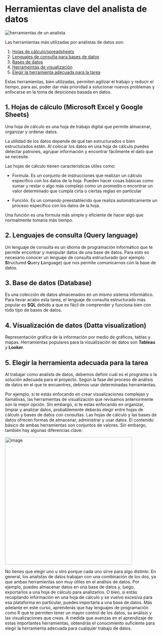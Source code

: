 # Herramientas clave del analista de datos
![herramientas de un analista](https://user-images.githubusercontent.com/92232878/192036967-c2703593-4879-492d-8300-a5409fe8249b.jpeg)

Las herramientas más utilizadas por analistas de datos son:

1. [Hojas de cálculo/spreadsheets](#1-Hojas-de-cálculo-Microsoft-Excel-y-Google-Sheets)
2. [Lenguajes de consulta para bases de datos](#2-Lenguajes-de-consulta-Query-language)
3. [Bases de datos](#3-Base-de-datos-Database)
4. [Herrameintas de visualización](#4-Visualización-de-datos-Datta-visualization)
5. [Elegir la herramienta adecuada para la tarea](#5-Elegir-la-herramienta-adecuada-para-la-tarea)

Estas herramientas, bien utilizadas, permiten agilizar el trabajo y reducir el tiempo, para así, poder dar más prioridad a solucionar nuevos problemas y enfocarse en la toma de desiciones basada en datos. 

## 1. Hojas de cálculo (Microsoft Excel y Google Sheets)

Una hoja de cálculo es una hoja de trabajo digital que permite almacenar, 
organizar y ordenar datos.

La utilidad de los datos depende de qué tan estructurados o bien estructurados
estén. Al colocar los datos en una hoja de cálculo puedes detectar patrones,
agrupar información y encontrar fácilmente el dato que se necesite.

Las hojas de cálculo tienen características útiles como:

* Formula. Es un conjunto de instrucciones que realizan un cálculo específico
con los datos de la hoja. Pueden hacer cosas básicas como sumar y restar o 
algo más complejo como un promedio o encontrar un valor determinado que cumpla
cirta o ciertas reglas en particular

* Función. Es un comando preestablecido que realiza automáticamente un proceso
específico con los datos de la hoja.

Una función es una formula más simple y eficiente de hacer algo que normalmente tomaría más tiempo.

## 2. Lenguajes de consulta (Query language)

Un lenguaje de consulta es un idioma de programación informático que te permite
encontrar y manipular datos de una base de datos. Para esto es necesario 
conocer un lenguaje de consulta estructurado (por ejemplo **S**tructured **Q**uery **L**anguage) que nos permite comunicarnos con la base de datos.

## 3. Base de datos (Database)

Es una colección de datos almacenados en un mismo sistema informático. Para 
llevar acabo esta tarea, el lenguaje de consulta estructurado más popular
es **SQL** debido a que es fácil de comprender y funciona bien con todo
tipo de bases de datos.

## 4. Visualización de datos (Datta visualization)

Representación gráfica de la información por medio de gráficos, tablas y mapas.
Herramientas populares para la visualización de datos son **Tableau** y **Looker**.

## 5. Elegir la herramienta adecuada para la tarea

Al trabajar como analista de datos, debemos definir cuál es el programa o la solución adecuada para el proyecto. Según la fase del proceso de análisis de datos en el que te encuentres, debmos usar determinadas herramientas.

Por ejemplo, si te estás enfocando en crear visualizaciones complejas y llamativas, las herramientas de visualización que revisamos anteriormente son la mejor opción. Sin embargo, si te estás enfocando en organizar, limpiar y analizar datos, probablemente deberás elegir entre hojas de cálculo y bases de datos con consultas. Las hojas de cálculo y las bases de datos ofrecen formas de almacenar, administrar y usar datos. El contenido básico de ambas herramientas son conjuntos de valores. Sin embargo, también hay algunas diferencias clave:

<img width="420" alt="image" src="https://user-images.githubusercontent.com/92232878/192327513-b85b4c52-9698-4dde-8b8c-6c69e54c4fe3.png">

No tienes que elegir uno u otro porque cada uno sirve para algo distinto. En general, los analistas de datos trabajan con una combinación de los dos, ya que ambas herramientas son muy útiles en el análisis de datos. Por ejemplo, puedes almacenar datos en una base de datos y, luego, exportarlos a una hoja de cálculo para analizarlos. O bien, si estás recopilando información en una hoja de cálculo y se vuelve excesiva para esa plataforma en particular, puedes importarla a una base de datos. Más adelante en este curso, aprenderás que hay lenguajes de programación como R que te permiten tener un mayor control de los datos, su análisis y las visualizaciones que creas. 
A medida que avanzas en el aprendizaje de estas importantes herramientas, obtendrás el conocimiento suficiente para elegir la herramienta adecuada para cualquier trabajo de datos.
